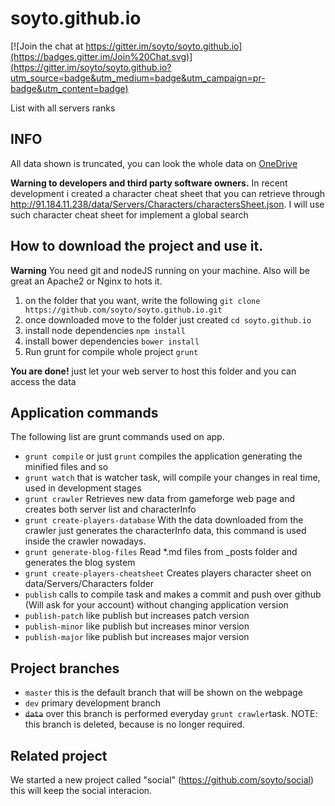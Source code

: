 # soyto.github.io

[![Join the chat at https://gitter.im/soyto/soyto.github.io](https://badges.gitter.im/Join%20Chat.svg)](https://gitter.im/soyto/soyto.github.io?utm_source=badge&utm_medium=badge&utm_campaign=pr-badge&utm_content=badge)

List with all servers ranks

## INFO

 All data shown is truncated, you can look the whole data on <a href="https://onedrive.live.com/redir?resid=A6F68B73AE6BAE48!106&authkey=!AFGSFbCYU9lEuSw&ithint=folder%2c" target="_blank">OneDrive</a>


**Warning to developers and third party software owners.**
In recent development i created a character cheat sheet that you can retrieve through http://91.184.11.238/data/Servers/Characters/charactersSheet.json.
I will use such character cheat sheet for implement a global search


## How to download the project and use it.

**Warning** You need git and nodeJS running on your machine. Also will be great an Apache2 or Nginx to hots it.

1. on the folder that you want, write the following `git clone https://github.com/soyto/soyto.github.io.git`
2. once downloaded move to the folder just created `cd soyto.github.io`
3. install node dependencies `npm install`
4. install bower dependencies `bower install`
5. Run grunt for compile whole project `grunt`

**You are done!** just let your web server to host this folder and you can access the data


## Application commands

The following list are grunt commands used on app.

- `grunt compile` or just `grunt` compiles the application generating the minified files and so
- `grunt watch` that is watcher task, will compile your changes in real time, used in development stages
- `grunt crawler` Retrieves new data from gameforge web page and creates both server list and characterInfo
- `grunt create-players-database` With the data downloaded from the crawler just generates the characterInfo data, this command is used inside the crawler nowadays.
- `grunt generate-blog-files` Read *.md files from _posts folder and generates the blog system
- `grunt create-players-cheatsheet` Creates players character sheet on data/Servers/Characters folder
- `publish` calls to compile task and makes a commit and push over github (Will ask for your account) without changing application version
- `publish-patch` like publish but increases patch version
- `publish-minor` like publish but increases minor version
- `publish-major` like publish but increases major version


## Project branches
- `master` this is the default branch that will be shown on the webpage
- `dev` primary development branch
- <del>`data`</del> over this branch is performed everyday `grunt crawler`task. NOTE: this branch is deleted, because is no longer required.


## Related project
We started a new project called "social" (https://github.com/soyto/social) this will keep the social interacion.
